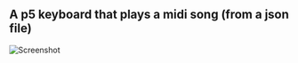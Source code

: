## A p5 keyboard that plays a midi song (from a json file)

![Screenshot](https://github.com/kirinokirino/p5-piano-midi/assets/19394486/97054ef5-cd37-4525-b3f2-c94f4da91072)
